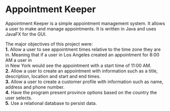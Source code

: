 # Appointment Keeper
Appointment Keeper is a simple appointment management system.  It allows a user to make and manage appointments. It is written in Java and uses JavaFX for the GUI. 

The major objectives of this project were:  
  **1.** Allow a user to see appointment times relative to the time zone they are in. Meaning that if a user in Los Angeles created an appointment for 8:00 AM a user in  
     in New York would see the appointment with a start time of 11:00 AM.  
  **2.** Allow a user to create an appointment with information such as a title, description, location and start and end times.  
  **3.** Allow a user to create a customer profile with information such as name, address and phone number.  
  **4.** Have the program present province options based on the country the user selects.  
  **5.** Use a relational database to persist data.  
